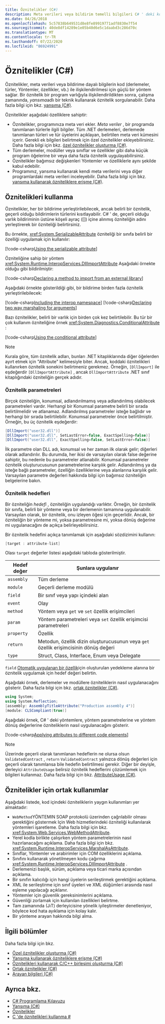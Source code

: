 ```yaml
---
title: Öznitelikler (C#)
description: Meta verileri veya bildirim temelli bilgileri C# ' deki kodla ilişkilendirmek için öznitelikleri kullanmayı öğrenin. Bir öznitelik, yansıma kullanılarak çalışma zamanında sorgulanabilir.
ms.date: 04/26/2018
ms.openlocfilehash: 5c57838b649531d8e8fe89919771adf8830e7f54
ms.sourcegitcommit: 40de8df14289e1e05b40d6e5c1daabd3c286d70c
ms.translationtype: MT
ms.contentlocale: tr-TR
ms.lasthandoff: 07/22/2020
ms.locfileid: "86924991"
---
```

# <a name="attributes-c"></a>Öznitelikler (C#)

Öznitelikler, meta verileri veya bildirime dayalı bilgilerin kod (derlemeler, türler, Yöntemler, özellikler, vb.) ile ilişkilendirilmesi için güçlü bir yöntem sağlar. Bir öznitelik bir program varlığıyla ilişkilendirildikten sonra, çalışma zamanında, *yansıma*adlı bir teknik kullanarak öznitelik sorgulanabilir. Daha fazla bilgi için bkz. [yansıma (C#)](../reflection.md).

Öznitelikler aşağıdaki özelliklere sahiptir:

- Öznitelikler, programınıza meta veri ekler. *Meta veriler* , bir programda tanımlanan türlerle ilgili bilgiler. Tüm .NET derlemeleri, derlemede tanımlanan türleri ve tür üyelerini açıklayan, belirtilen meta veri kümesini içerir. Gerekli ek bilgileri belirtmek için özel öznitelikler ekleyebilirsiniz. Daha fazla bilgi için bkz. [özel öznitelikler oluşturma (C#)](creating-custom-attributes.md).
- Tüm derlemeler, modüller veya sınıflar ve özellikler gibi daha küçük program öğelerine bir veya daha fazla öznitelik uygulayabilirsiniz.
- Öznitelikler bağımsız değişkenleri Yöntemler ve özelliklerle aynı şekilde kabul edebilir.
- Programınız, yansıma kullanarak kendi meta verilerini veya diğer programlardaki meta verileri inceleyebilir. Daha fazla bilgi için bkz. [yansıma kullanarak özniteliklere erişme (C#)](accessing-attributes-by-using-reflection.md).

## <a name="using-attributes"></a>Öznitelikleri kullanma

Öznitelikler, her bir bildirime yerleştirilebilecek, ancak belirli bir öznitelik, geçerli olduğu bildirimlerin türlerini kısıtlayabilir. C# ' de, geçerli olduğu varlık bildiriminin üstüne köşeli ayraç ([]) içine alınmış özniteliğin adını yerleştirerek bir özniteliği belirtirsiniz.

Bu örnekte, <xref:System.SerializableAttribute> özniteliği bir sınıfa belirli bir özelliği uygulamak için kullanılır:

[!code-csharp[Using the serializable attribute](~/samples/snippets/csharp/attributes/AttributesOverview.cs#1)]

Özniteliğine sahip bir yöntem <xref:System.Runtime.InteropServices.DllImportAttribute> Aşağıdaki örnekte olduğu gibi bildirilmiştir:

[!code-csharp[Declaring a method to import from an external library](../../../../../samples/snippets/csharp/attributes/AttributesOverview.cs#2)]

Aşağıdaki örnekte gösterildiği gibi, bir bildirime birden fazla öznitelik yerleştirilebilecek:

[!code-csharp[Including the interop namespace](~/samples/snippets/csharp/attributes/AttributesOverview.cs#3)]
[!code-csharp[Declaring two way marshaling for arguments](~/samples/snippets/csharp/attributes/AttributesOverview.cs#4)]

Bazı öznitelikler, belirli bir varlık için birden çok kez belirtilebilir. Bu tür bir çok kullanım özniteliğine örnek <xref:System.Diagnostics.ConditionalAttribute> :

[!code-csharp[Using the conditional attribute](~/samples/snippets/csharp/attributes/AttributesOverview.cs#5)]

> [!NOTE]
> Kurala göre, tüm öznitelik adları, bunları .NET kitaplıklarında diğer öğelerden ayırt etmek için "Attribute" kelimesiyle biter. Ancak, koddaki öznitelikleri kullanırken öznitelik sonekini belirtmeniz gerekmez. Örneğin, `[DllImport]` ile eşdeğerdir `[DllImportAttribute]` , ancak `DllImportAttribute` .NET sınıf kitaplığındaki özniteliğin gerçek adıdır.

### <a name="attribute-parameters"></a>Öznitelik parametreleri

Birçok özniteliğin, konumsal, adlandırılmamış veya adlandırılmış olabilecek parametreleri vardır. Herhangi bir Konumsal parametre belirli bir sırada belirtilmelidir ve atlanamaz. Adlandırılmış parametreler isteğe bağlıdır ve herhangi bir sırada belirtilebilir. Konumsal parametreler önce belirtilmiştir. Örneğin, bu üç öznitelik eşdeğerdir:

```csharp
[DllImport("user32.dll")]
[DllImport("user32.dll", SetLastError=false, ExactSpelling=false)]
[DllImport("user32.dll", ExactSpelling=false, SetLastError=false)]
```

İlk parametre olan DLL adı, konumsal ve her zaman ilk olarak gelir; diğerleri olarak adlandırılır. Bu durumda, her ikisi de varsayılan olarak false değerine sahiptir, bu nedenle bu parametreler atlanabilir. Konumsal parametreler öznitelik oluşturucusunun parametrelerine karşılık gelir. Adlandırılmış ya da isteğe bağlı parametreler, özelliğin özelliklerine veya alanlarına karşılık gelir. Varsayılan parametre değerleri hakkında bilgi için bağımsız özniteliğin belgelerine bakın.

### <a name="attribute-targets"></a>Öznitelik hedefleri

Bir özniteliğin *hedefi* , özniteliğin uygulandığı varlıktır. Örneğin, bir öznitelik bir sınıfa, belirli bir yönteme veya bir derlemenin tamamına uygulanabilir. Varsayılan olarak, bir öznitelik, onu izleyen öğesi için geçerlidir. Ancak, bir özniteliğin bir yönteme mi, yoksa parametresine mi, yoksa dönüş değerine mi uygulanacağını de açıkça belirleyebilirsiniz.

Bir öznitelik hedefini açıkça tanımlamak için aşağıdaki sözdizimini kullanın:

```csharp
[target : attribute-list]
```

Olası `target` değerler listesi aşağıdaki tabloda gösterilmiştir.

|Hedef değer|Şunlara uygulanır|
|------------------|----------------|
|`assembly`|Tüm derleme|
|`module`|Geçerli derleme modülü|
|`field`|Bir sınıf veya yapı içindeki alan|
|`event`|Olay|
|`method`|Yöntem veya `get` ve `set` özellik erişimcileri|
|`param`|Yöntem parametreleri veya `set` özellik erişimcisi parametreleri|
|`property`|Özellik|
|`return`|Metodun, özellik dizin oluşturucusunun veya `get` özellik erişimcisinin dönüş değeri|
|`type`|Struct, Class, Interface, Enum veya Delegate|

`field` [Otomatik uygulanan bir özellik](../../../properties.md)için oluşturulan yedekleme alanına bir öznitelik uygulamak için hedef değeri belirtin.

Aşağıdaki örnek, derlemeler ve modüllere özniteliklerin nasıl uygulanacağını gösterir. Daha fazla bilgi için bkz. [ortak öznitelikler (C#)](../../../language-reference/attributes/global.md).

```csharp
using System;
using System.Reflection;
[assembly: AssemblyTitleAttribute("Production assembly 4")]
[module: CLSCompliant(true)]
```

Aşağıdaki örnek, C# ' deki yöntemlere, yöntem parametrelerine ve yöntem dönüş değerlerine özniteliklerin nasıl uygulanacağını gösterir.

[!code-csharp[Applying attributes to different code elements](../../../../../samples/snippets/csharp/attributes/AttributesOverview.cs#6)]

> [!NOTE]
> Üzerinde geçerli olarak tanımlanan hedeflerin ne olursa olsun `ValidatedContract` , `return` `ValidatedContract` yalnızca dönüş değerleri için geçerli olarak tanımlansa bile hedefin belirtilmesi gerekir. Diğer bir deyişle, derleyici `AttributeUsage` belirsiz öznitelik hedeflerini çözümlemek için bilgileri kullanmaz. Daha fazla bilgi için bkz. [AttributeUsage (C#)](../../../language-reference/attributes/general.md).

## <a name="common-uses-for-attributes"></a>Öznitelikler için ortak kullanımlar

Aşağıdaki listede, kod içindeki özniteliklerin yaygın kullanımları yer almaktadır:

- `WebMethod`YÖNTEMIN SOAP protokolü üzerinden çağrılabilir olması gerektiğini göstermek Için Web hizmetlerindeki özniteliği kullanılarak yöntemleri işaretleme. Daha fazla bilgi için bkz. <xref:System.Web.Services.WebMethodAttribute>.
- Yerel kodla birlikte çalışırken yöntem parametrelerinin nasıl hazırlanacağını açıklama. Daha fazla bilgi için bkz. <xref:System.Runtime.InteropServices.MarshalAsAttribute>.
- Sınıflar, Yöntemler ve arabirimler için COM özelliklerini açıklama.
- Sınıfını kullanarak yönetilmeyen kodu çağırma <xref:System.Runtime.InteropServices.DllImportAttribute> .
- Derlemenizi başlık, sürüm, açıklama veya ticari marka açısından açıklama.
- Bir sınıfın kalıcılığı için hangi üyelerin serileştirmek gerektiğini açıklama.
- XML ile serileştirme için sınıf üyeleri ve XML düğümleri arasında nasıl eşleme yapılacağı açıklanır.
- Yöntemler için güvenlik gereksinimlerini açıklama.
- Güvenliği zorlamak için kullanılan özellikleri belirtme.
- Tam zamanında (JıT) derleyicisine yönelik iyileştirmeler denetleniyor, böylece kod hata ayıklama için kolay kalır.
- Bir yönteme arayan hakkında bilgi alma.

## <a name="related-sections"></a>İlgili bölümler

Daha fazla bilgi için bkz.

- [Özel öznitelikler oluşturma (C#)](creating-custom-attributes.md)  
- [Yansıma kullanarak özniteliklere erişme (C#)](accessing-attributes-by-using-reflection.md)  
- [Öznitelikleri kullanarak C/C++ birleşimi oluşturma (C#)](how-to-create-a-c-cpp-union-by-using-attributes.md)  
- [Ortak öznitelikler (C#)](../../../language-reference/attributes/global.md)  
- [Arayan bilgileri (C#)](../../../language-reference/attributes/caller-information.md)  

## <a name="see-also"></a>Ayrıca bkz.

- [C# Programlama Kılavuzu](../../index.md)
- [Yansıma (C#)](../reflection.md)
- [Öznitelikler](../../../../standard/attributes/index.md)
- [C 'de öznitelikleri kullanma #](../../../tutorials/attributes.md)
